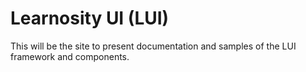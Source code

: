 # Learnosity UI (LUI)

This will be the site to present documentation and samples of the LUI framework and components.
